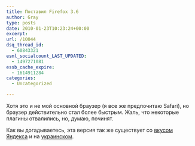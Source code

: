 ```yaml
---
title: Поставил Firefox 3.6
author: Gray
type: posts
date: 2010-01-23T10:23:24+00:00
excerpt:
url: /10044
dsq_thread_id:
  - 60843321
esml_socialcount_LAST_UPDATED:
  - 1497271081
essb_cache_expire:
  - 1614911284
categories:
  - Uncategorized

---
```








Хотя это и не мой основной браузер (я все же предпочитаю Safari), но браузер действительно стал более быстрым. Жаль, что некоторые плагины отвалились, но, думаю, починят.

Как вы догадываетесь, эта версия так же существует со <a href="http://fx.yandex.ru/" target="_blank">вкусом Яндекса</a> и на <a href="http://fx.yandex.ua/" target="_blank">украинском</a>.